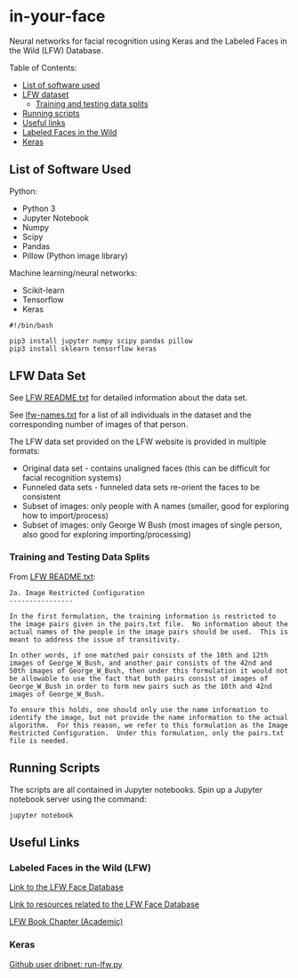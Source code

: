 # in-your-face

Neural networks for facial recognition using Keras and the Labeled Faces in the Wild (LFW) Database.

Table of Contents:
* [List of software used](#software)
* [LFW dataset](#lfw)
	* [Training and testing data splits](#training_testing)
* [Running scripts](#running)
* [Useful links](#links)
* [Labeled Faces in the Wild](#lfw)
* [Keras](#keras)



<a name="software"></a>
## List of Software Used

Python:
* Python 3
* Jupyter Notebook
* Numpy
* Scipy
* Pandas
* Pillow (Python image library) 

Machine learning/neural networks:
* Scikit-learn
* Tensorflow
* Keras

```
#!/bin/bash

pip3 install jupyter numpy scipy pandas pillow
pip3 install sklearn tensorflow keras
```

<a name="lfw"></a>
## LFW Data Set

See [LFW README.txt](http://vis-www.cs.umass.edu/lfw/README.txt) for detailed information about the data set.

See [lfw-names.txt](http://vis-www.cs.umass.edu/lfw/lfw-names.txt) for a list of all individuals in the dataset and the corresponding number of images of that person.

The LFW data set provided on the LFW website is provided in multiple formats:
* Original data set - contains unaligned faces (this can be difficult for facial recognition systems)
* Funneled data sets - funneled data sets re-orient the faces to be consistent
* Subset of images: only people with A names (smaller, good for exploring how to import/process)
* Subset of images: only George W Bush (most images of single person, also good for exploring importing/processing)

<a name="training_testing"></a>
### Training and Testing Data Splits

From [LFW README.txt](http://vis-www.cs.umass.edu/lfw/README.txt):

```
2a. Image Restricted Configuration
----------------

In the first formulation, the training information is restricted to
the image pairs given in the pairs.txt file.  No information about the
actual names of the people in the image pairs should be used.  This is
meant to address the issue of transitivity.

In other words, if one matched pair consists of the 10th and 12th
images of George_W_Bush, and another pair consists of the 42nd and
50th images of George_W_Bush, then under this formulation it would not
be allowable to use the fact that both pairs consist of images of
George_W_Bush in order to form new pairs such as the 10th and 42nd
images of George_W_Bush.

To ensure this holds, one should only use the name information to
identify the image, but not provide the name information to the actual
algorithm.  For this reason, we refer to this formulation as the Image
Restricted Configuration.  Under this formulation, only the pairs.txt
file is needed.
```


<a name="running"></a>
## Running Scripts

The scripts are all contained in Jupyter notebooks. Spin up a Jupyter notebook server using the command:

```
jupyter notebook
```

<a name="links"></a>
## Useful Links

<a name="lfw"></a>
### Labeled Faces in the Wild (LFW) 

[Link to the LFW Face Database](http://vis-www.cs.umass.edu/lfw/)

[Link to resources related to the LFW Face Database](http://vis-www.cs.umass.edu/lfw/#resources)

[LFW Book Chapter (Academic)](https://people.cs.umass.edu/~elm/papers/LFW_survey.pdf)

<a name="keras"></a>
### Keras

[Github user dribnet: run-lfw.py](https://github.com/dribnet/lfw_fuel/blob/master/example/run-lfw.py)

